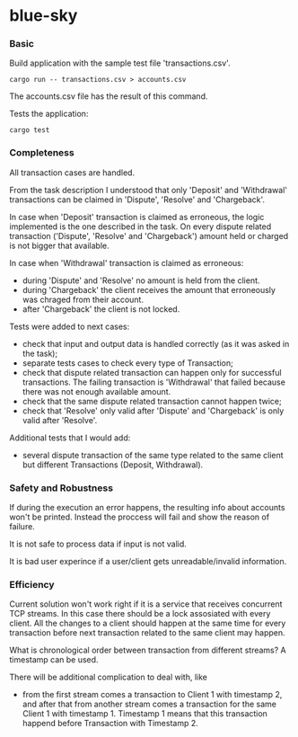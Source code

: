 # blue-sky

### Basic
Build application with the sample test file 'transactions.csv'.

```
cargo run -- transactions.csv > accounts.csv
```

The accounts.csv file has the result of this command.

Tests the application:

```
cargo test
```

### Completeness
All transaction cases are handled.

From the task description I understood that only 'Deposit' and 'Withdrawal' transactions can be claimed in 'Dispute', 'Resolve' and 'Chargeback'.

In case when 'Deposit' transaction is claimed as erroneous, the logic implemented is the one described in the task.
On every dispute related transaction ('Dispute', 'Resolve' and 'Chargeback') amount held or charged is not bigger that available.

In case when 'Withdrawal' transaction is claimed as erroneous:
- during 'Dispute' and 'Resolve' no amount is held from the client.
- during 'Chargeback' the client receives the amount that erroneously was chraged from their account.
- after 'Chargeback' the client is not locked.


Tests were added to next cases:
- check that input and output data is handled correctly (as it was asked in the task);
- separate tests cases to check every type of Transaction;
- check that dispute related transaction can happen only for successful transactions. 
The failing transaction is 'Withdrawal' that failed because there was not enough available amount. 
- check that the same dispute related transaction cannot happen twice;
- check that 'Resolve' only valid after 'Dispute' and 'Chargeback' is only valid after 'Resolve'.

Additional tests that I would add:
- several dispute transaction of the same type related to the same client but different Transactions (Deposit, Withdrawal).

### Safety and Robustness
If during the execution an error happens, the resulting info about accounts won't be printed.
Instead the proccess will fail and show the reason of failure.

It is not safe to process data if input is not valid.

It is bad user experince if a user/client gets unreadable/invalid information.

### Efficiency
Current solution won't work right if it is a service that receives concurrent TCP streams. 
In this case there should be a lock assosiated with every client.
All the changes to a client should happen at the same time for every transaction before next transaction related to the same client may happen.

What is chronological order between transaction from different streams? A timestamp can be used. 

There will be additional complication to deal with, like 
- from the first stream comes a transaction to Client 1 with timestamp 2, and after that from another stream comes a transaction for the same Client 1 with timestamp 1. Timestamp 1 means that this transaction happend before Transaction with Timestamp 2.

